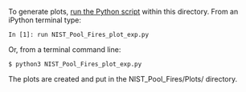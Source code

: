 To generate plots, [run the Python script](https://github.com/MaCFP/macfp-db/wiki/Plotting-Scripts) within this directory.  From an iPython terminal type:
```
In [1]: run NIST_Pool_Fires_plot_exp.py
```
Or, from a terminal command line:
```
$ python3 NIST_Pool_Fires_plot_exp.py
```

The plots are created and put in the NIST_Pool_Fires/Plots/ directory.
